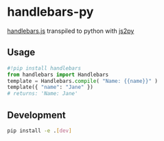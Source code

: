 # handlebars-py
[handlebars.js](https://github.com/handlebars-lang/handlebars.js) transpiled to python with [js2py](https://github.com/PiotrDabkowski/Js2Py)

## Usage
```python
#!pip install handlebars
from handlebars import Handlebars
template = Handlebars.compile( "Name: {{name}}" )
template({ "name": "Jane" })
# returns: 'Name: Jane'
```


## Development
```bash
pip install -e .[dev]
```
